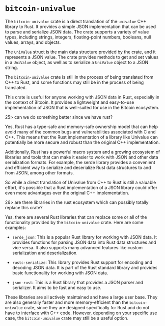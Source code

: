 # `bitcoin-univalue`

The `bitcoin-univalue` crate is a direct
translation of the `univalue` C++ library to
Rust. It provides a simple JSON implementation
that can be used to parse and serialize JSON
data. The crate supports a variety of value types,
including strings, integers, floating-point
numbers, booleans, null values, arrays, and
objects.

The `UniValue` struct is the main data structure
provided by the crate, and it represents a JSON
value. The crate provides methods to get and set
values in a `UniValue` object, as well as to
serialize a `UniValue` object to a JSON string.

The `bitcoin-univalue` crate is still in the
process of being translated from C++ to Rust, and
some functions may still be in the process of
being translated.

This crate is useful for anyone working with JSON
data in Rust, especially in the context of
Bitcoin. It provides a lightweight and easy-to-use
implementation of JSON that is well-suited for use
in the Bitcoin ecosystem.

25> can we do something better since we have rust?

Yes, Rust has a type-safe and memory-safe
ownership model that can help avoid many of the
common bugs and vulnerabilities associated with
C and C++. This means that the Rust implementation
of a library like Univalue can potentially be more
secure and robust than the original C++
implementation.

Additionally, Rust has a powerful macro system and
a growing ecosystem of libraries and tools that
can make it easier to work with JSON and other
data serialization formats. For example, the serde
library provides a convenient and efficient way to
serialize and deserialize Rust data structures to
and from JSON, among other formats.

So while a direct translation of Univalue from C++
to Rust is still a valuable effort, it's possible
that a Rust implementation of a JSON library could
offer even more advantages over the original C++
implementation.

26> are there libraries in the rust ecosystem
which can possibly totally replace this crate?

Yes, there are several Rust libraries that can
replace some or all of the functionality provided
by the `bitcoin-univalue` crate. Here are some
examples:

- `serde_json`: This is a popular Rust library for
  working with JSON data. It provides functions
  for parsing JSON data into Rust data structures
  and vice versa. It also supports many advanced
  features like custom serialization and
  deserialization.

- `rustc-serialize`: This library provides Rust
  support for encoding and decoding JSON data. It
  is part of the Rust standard library and
  provides basic functionality for working with
  JSON data.

- `json-rust`: This is a Rust library that
  provides a JSON parser and serializer. It aims
  to be fast and easy to use.

These libraries are all actively maintained and
have a large user base. They are also generally
faster and more memory-efficient than the
`bitcoin-univalue` crate, since they are designed
specifically for Rust and do not have to interface
with C++ code. However, depending on your specific
use case, the `bitcoin-univalue` crate may still
be a useful option.
